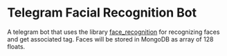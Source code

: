 # Telegram Facial Recognition Bot
A telegram bot that uses the library [face_recognition](https://github.com/ageitgey/face_recognition/) for recognizing faces and get associated tag. Faces will be stored in MongoDB as array of 128 floats.
